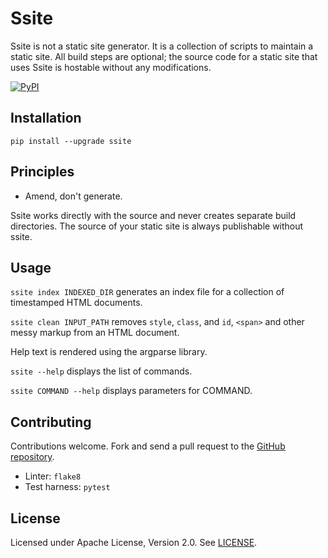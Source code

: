 # Ssite

Ssite is not a static site generator. It is a collection of scripts to
maintain a static site. All build steps are optional; the source code for a
static site that uses Ssite is hostable without any modifications.

[![PyPI](https://img.shields.io/pypi/v/ssite.svg)](https://pypi.org/project/ssite/)

## Installation

```
pip install --upgrade ssite
```

## Principles

* Amend, don't generate.

Ssite works directly with the source and never creates separate build
directories. The source of your static site is always publishable without
ssite.

## Usage

`ssite index INDEXED_DIR` generates an index file for a collection of
timestamped HTML documents.

`ssite clean INPUT_PATH` removes `style`, `class`, and `id`, `<span>` and
other messy markup from an HTML document.

Help text is rendered using the argparse library.

`ssite --help` displays the list of commands.

`ssite COMMAND --help` displays parameters for COMMAND.

## Contributing

Contributions welcome. Fork and send a pull request to the [GitHub
repository](https://github.com/tswast/ssite).

* Linter: `flake8`
* Test harness: `pytest`

## License

Licensed under Apache License, Version 2.0. See
[LICENSE](https://github.com/tswast/ssite/blob/master/LICENSE).

